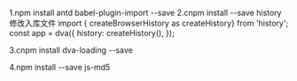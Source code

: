 1.npm install antd babel-plugin-import --save
2.cnpm install --save history
   修改入库文件
   import { createBrowserHistory as createHistory} from 'history';
   const app = dva({
  history: createHistory(),
  });

3.cnpm install dva-loading --save

4.npm install --save js-md5